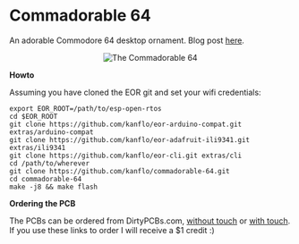 # Commadorable 64

An adorable Commodore 64 desktop ornament. Blog post [here](http://johan.kanflo.com/the-commadorable-64/).

<p align="center">
  <img src="https://raw.githubusercontent.com/kanflo/commadorable-64/master/commodorable_64.png" alt="The Commadorable 64"/>
</p>

**Howto**


Assuming you have cloned the EOR git and set your wifi credentials:

```
export EOR_ROOT=/path/to/esp-open-rtos
cd $EOR_ROOT
git clone https://github.com/kanflo/eor-arduino-compat.git extras/arduino-compat
git clone https://github.com/kanflo/eor-adafruit-ili9341.git extras/ili9341
git clone https://github.com/kanflo/eor-cli.git extras/cli
cd /path/to/wherever
git clone https://github.com/kanflo/commadorable-64.git
cd commadorable-64
make -j8 && make flash
```

**Ordering the PCB**

The PCBs can be ordered from DirtyPCBs.com, [without touch](http://dirtypcbs.com/view.php?share=18116&accesskey=5cb9ea9c4754e5c9102b4350393b244e) or [with touch](http://dirtypcbs.com/view.php?share=18114&accesskey=f7144fbd88f9270b40ccc2829f08ee2f). If you use these links to order I will receive a $1 credit :)

